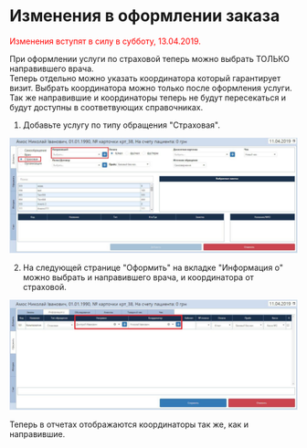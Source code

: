 # Изменения в оформлении заказа

<html>
      <head>
      </head>
    <body>
    <span style='color: red;'>Изменения вступят в силу в субботу, 13.04.2019.</span> 
    </body>
</html>

При оформлении услуги по страховой теперь можно выбрать ТОЛЬКО направившего врача.    
Теперь отдельно можно указать координатора который гарантирует визит. Выбрать координатора можно только после оформления услуги.
Так же направившие и координаторы теперь не будут пересекаться и будут доступны в соответвующих справочниках.
1. Добавьте услугу по типу обращения "Страховая".   

![Image](Image/orderchanges3.jpg)

2. На следующей странице "Оформить" на вкладке "Информация о" можно выбрать и направившего врача, и координатора от страховой.

![Image](Image/orderchanges4.jpg)   

Теперь в отчетах отображаются координаторы так же, как и направившие.
 
